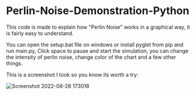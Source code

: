 # Perlin-Noise-Demonstration-Python
This code is made to explain how "Perlin Noise" works in a graphical way, it is fairly easy to understand.

You can open the setup.bat file on windows or install pyglet from pip and run main.py,
Click space to pause and start the simulation,
you can change the intensity of perlin noise, change color of the chart and a few other things.

This is a screenshot I took so you know its worth a try:

![Screenshot 2022-08-28 173018](https://user-images.githubusercontent.com/112322818/187073153-7215354b-052f-4847-99ae-79eb09efb38a.png)
